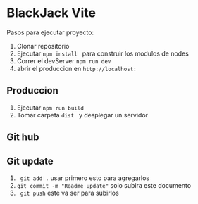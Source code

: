 # BlackJack Vite

Pasos para ejecutar proyecto:

1. Clonar repositorio
2. Ejecutar ```npm install ``` para construir los modulos de nodes
3. Correr el devServer ```npm run dev ```
4. abrir el produccion en ```http://localhost: ```

## Produccion 

1. Ejecutar ```npm run build```
2. Tomar carpeta ```dist ``` y desplegar un servidor

## Git hub




## Git update
1.  ``` git add .``` usar primero esto para agregarlos
2.  ``` git commit -m "Readme update" ```  solo subira este documento
3. ```  git push ```  este va ser para subirlos
